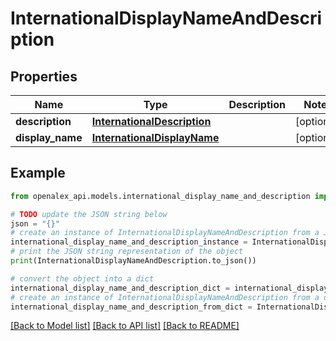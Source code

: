 # InternationalDisplayNameAndDescription


## Properties

Name | Type | Description | Notes
------------ | ------------- | ------------- | -------------
**description** | [**InternationalDescription**](InternationalDescription.md) |  | [optional] 
**display_name** | [**InternationalDisplayName**](InternationalDisplayName.md) |  | [optional] 

## Example

```python
from openalex_api.models.international_display_name_and_description import InternationalDisplayNameAndDescription

# TODO update the JSON string below
json = "{}"
# create an instance of InternationalDisplayNameAndDescription from a JSON string
international_display_name_and_description_instance = InternationalDisplayNameAndDescription.from_json(json)
# print the JSON string representation of the object
print(InternationalDisplayNameAndDescription.to_json())

# convert the object into a dict
international_display_name_and_description_dict = international_display_name_and_description_instance.to_dict()
# create an instance of InternationalDisplayNameAndDescription from a dict
international_display_name_and_description_from_dict = InternationalDisplayNameAndDescription.from_dict(international_display_name_and_description_dict)
```
[[Back to Model list]](../README.md#documentation-for-models) [[Back to API list]](../README.md#documentation-for-api-endpoints) [[Back to README]](../README.md)


